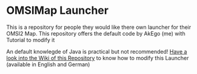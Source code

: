 # OMSIMap Launcher
This is a repository for people they would like there own launcher for their OMSI2 Map. This repository offers the default code by AkEgo (me) with Tutorial to modify it

An default knowlegde of Java is practical but not recommended!
[Have a look into the Wiki of this Repository](https://github.com/EgoLeX/OMSIMap_Launcher/wiki) to know how to modify this Launcher (available in English and German)

